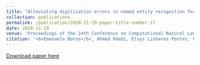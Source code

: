 ```yaml
---
title: "Alleviating digitization errors in named entity recognition for historical documents"
collection: publications
permalink: /publication/2020-11-19-paper-title-number-17
date: 2020-11-19
venue: 'Proceedings of the 24th Conference on Computational Natural Language Learning (CoNLL)'
citation: '<b>Emanuela Boros</b>, Ahmed Hamdi, Elvys Linhares Pontes, Luis-Adrián Cabrera-Diego, Jose G. Moreno, Nicolas Sidere, and Antoine Doucet. "Alleviating digitization errors in named entity recognition for historical documents." In Proceedings of the 24th Conference on Computational Natural Language Learning, pp. 431-441. 2020. Online.'
---
```


[Download paper here](https://teklia.com/publications/ICFHR2020_NER_Comparison_final_updated.pdf)



